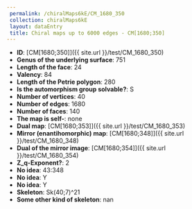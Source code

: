 ```yaml
--- 
 permalink: /chiralMaps6kE/CM_1680_350 
 collection: chiralMaps6kE
 layout: dataEntry
 title: Chiral maps up to 6000 edges - CM[1680;350]
---
```


- **ID**: [CM[1680;350]]({{ site.url }}/test/CM_1680_350)
- **Genus of the underlying surface**: 751
- **Length of the face**: 24
- **Valency**: 84
- **Length of the Petrie polygon**: 280
- **Is the automorphism group solvable?**: S
- **Number of vertices**: 40
- **Number of edges**: 1680
- **Number of faces**: 140
- **The map is self-**: none
- **Dual map**: [CM[1680;353]]({{ site.url }}/test/CM_1680_353)
- **Mirror (enantihomorphic) map**: [CM[1680;348]]({{ site.url }}/test/CM_1680_348)
- **Dual of the mirror image**: [CM[1680;354]]({{ site.url }}/test/CM_1680_354)
- **Z_q-Exponent?**: 2
- **No idea**:  43:348
- **No idea**: Y
- **No idea**: Y
- **Skeleton**: Sk(40;7)^21
- **Some other kind of skeleton**: nan
